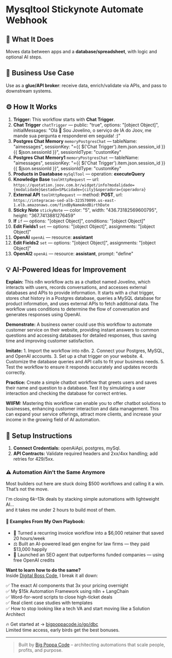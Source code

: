 # Mysqltool Stickynote Automate Webhook
  ## 🚀 What It Does
  Moves data between apps and a **database/spreadsheet**, with logic and optional AI steps.
  
  ## 💼 Business Use Case
  Use as a **glue/API broker**: receive data, enrich/validate via APIs, and pass to downstream systems.
  
  ## ⚙️ How It Works
  1. **Trigger:** This workflow starts with **Chat Trigger**.
  2. **Chat Trigger** `chatTrigger` — public: "true", options: "[object Object]", initialMessages: "Olá 👋
Sou Jovelino, o serviço de IA do Joov, me mande sua pergunta e responderei em seguida! :)"
3. **Postgres Chat Memory** `memoryPostgresChat` — tableName: "aimessages", sessionKey: "={{ $('Chat Trigger').item.json.session_id }}{{ $json.sessionId }}", sessionIdType: "customKey"
4. **Postgres Chat Memory1** `memoryPostgresChat` — tableName: "aimessages", sessionKey: "={{ $('Chat Trigger').item.json.session_id }}{{ $json.sessionId }}", sessionIdType: "customKey"
5. **Products in Daatabase** `mySqlTool` — operation: **executeQuery**
6. **Knowledge Base** `toolHttpRequest` — url: `https://quotation.joov.com.br/widget/info?modalidade={modalidade}&estado=SP&cidade={city}&operadora={operadora}`
7. **External API** `toolHttpRequest` — method: **POST**, url: `https://integracao-sed-alb-323570099.us-east-1.elb.amazonaws.com/findByNameAndBirthDate`
8. **Sticky Note** `stickyNote` — color: "5", width: "436.73182569600795", height: "367.7413881276459"
9. **If** `if` — options: "[object Object]", conditions: "[object Object]"
10. **Edit Fields1** `set` — options: "[object Object]", assignments: "[object Object]"
11. **OpenAI** `openAi` — resource: **assistant**
12. **Edit Fields2** `set` — options: "[object Object]", assignments: "[object Object]"
13. **OpenAI2** `openAi` — resource: **assistant**, prompt: "define"
  
  ## 💡 AI-Powered Ideas for Improvement
  **Explain:** This n8n workflow acts as a chatbot named Jovelino, which interacts with users, records conversations, and accesses external databases and APIs to provide information. It starts with a chat trigger, stores chat history in a Postgres database, queries a MySQL database for product information, and uses external APIs to fetch additional data. The workflow uses conditions to determine the flow of conversation and generates responses using OpenAI.

**Demonstrate:** A business owner could use this workflow to automate customer service on their website, providing instant answers to common questions and accessing databases for detailed responses, thus saving time and improving customer satisfaction.

**Imitate:** 1. Import the workflow into n8n. 2. Connect your Postgres, MySQL, and OpenAI accounts. 3. Set up a chat trigger on your website. 4. Customize the database queries and API calls to fit your business needs. 5. Test the workflow to ensure it responds accurately and updates records correctly.

**Practice:** Create a simple chatbot workflow that greets users and saves their name and question to a database. Test it by simulating a user interaction and checking the database for correct entries.

**WIIFM:** Mastering this workflow can enable you to offer chatbot solutions to businesses, enhancing customer interaction and data management. This can expand your service offerings, attract more clients, and increase your income in the growing field of AI automation.
  
  ## 🔧 Setup Instructions
  1. **Connect Credentials:** openAiApi, postgres, mySql.
2. **API Contracts:** Validate required headers and 2xx/4xx handling; add retries for 429/5xx.
  
### ⚠️ Automation Ain’t the Same Anymore

Most builders out here are stuck doing $500 workflows and calling it a win.  
That’s not the move.  

I'm closing $6k–$13k deals by stacking simple automations with lightweight AI...  
and it takes me under 2 hours to build most of them.

#### 🧠 Examples From My Own Playbook:
- 🔁 Turned a recurring invoice workflow into a $6,000 retainer that saved 20 hours/week  
- ⚖️ Built an AI-powered lead gen engine for law firms — they paid $13,000 happily  
- 🚀 Launched an SEO agent that outperforms funded companies — using free OpenAI credits  

**Want to learn how to do the same?**  
Inside [Digital Boss Code](https://bigpoppacode.io/go/dbc), I break it all down:

✅ The exact AI components that 3x your pricing overnight  
✅ My $15k Automation Framework using n8n + LangChain  
✅ Word-for-word scripts to close high-ticket deals  
✅ Real client case studies with templates  
✅ How to stop looking like a tech VA and start moving like a Solution Architect  

🔥 Get started at → [bigpoppacode.io/go/dbc](https://bigpoppacode.io/go/dbc)  
Limited time access, early birds get the best bonuses.

---
> Built by [Big Poppa Code](https://bigpoppacode.io) – architecting automations that scale people, profits, and purpose.
  